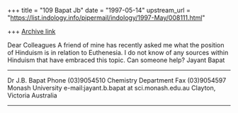 +++
title = "109 Bapat Jb"
date = "1997-05-14"
upstream_url = "https://list.indology.info/pipermail/indology/1997-May/008111.html"

+++
[Archive link](https://list.indology.info/pipermail/indology/1997-May/008111.html)

Dear Colleagues
A friend of mine has recently asked me what the position of 
Hinduism is in relation to Euthenesia. I do not know of any 
sources within Hinduism that have embraced this topic.
Can someone help?
Jayant Bapat
____________________________________________________________________
Dr J.B. Bapat                                     Phone (03)9054510
Chemistry Department                              Fax   (03)9054597 
Monash University           e-mail:jayant.b.bapat at sci.monash.edu.au
Clayton, Victoria
Australia
____________________________________________________________________









